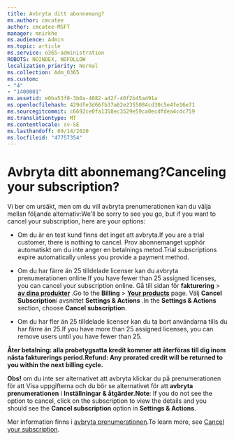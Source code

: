 ```yaml
---
title: Avbryta ditt abonnemang?
ms.author: cmcatee
author: cmcatee-MSFT
manager: mnirkhe
ms.audience: Admin
ms.topic: article
ms.service: o365-administration
ROBOTS: NOINDEX, NOFOLLOW
localization_priority: Normal
ms.collection: Adm_O365
ms.custom:
- "4"
- "1400001"
ms.assetid: e0ba53f0-3b0a-4082-a42f-40f2b45ad91a
ms.openlocfilehash: 429dfe3d66fb37a62e2355084cd30c5e4fe16e71
ms.sourcegitcommit: c6692ce0fa1358ec3529e59ca0ecdfdea4cdc759
ms.translationtype: MT
ms.contentlocale: sv-SE
ms.lasthandoff: 09/14/2020
ms.locfileid: "47757354"
---
```

# <a name="canceling-your-subscription"></a><span data-ttu-id="00186-102">Avbryta ditt abonnemang?</span><span class="sxs-lookup"><span data-stu-id="00186-102">Canceling your subscription?</span></span>

<span data-ttu-id="00186-103">Vi ber om ursäkt, men om du vill avbryta prenumerationen kan du välja mellan följande alternativ:</span><span class="sxs-lookup"><span data-stu-id="00186-103">We'll be sorry to see you go, but if you want to cancel your subscription, here are your options:</span></span>
  
- <span data-ttu-id="00186-104">Om du är en test kund finns det inget att avbryta.</span><span class="sxs-lookup"><span data-stu-id="00186-104">If you are a trial customer, there is nothing to cancel.</span></span> <span data-ttu-id="00186-105">Prov abonnemanget upphör automatiskt om du inte anger en betalnings metod.</span><span class="sxs-lookup"><span data-stu-id="00186-105">Trial subscriptions expire automatically unless you provide a payment method.</span></span>

- <span data-ttu-id="00186-106">Om du har färre än 25 tilldelade licenser kan du avbryta prenumerationen online.</span><span class="sxs-lookup"><span data-stu-id="00186-106">If you have fewer than 25 assigned licenses, you can cancel your subscription online.</span></span> <span data-ttu-id="00186-107">Gå till sidan för **fakturering** \> **[av dina produkter](https://go.microsoft.com/fwlink/p/?linkid=842054)** .</span><span class="sxs-lookup"><span data-stu-id="00186-107">Go to the **Billing** \> **[Your products](https://go.microsoft.com/fwlink/p/?linkid=842054)** page.</span></span> <span data-ttu-id="00186-108">Välj **Cancel Subscription**i avsnittet **Settings & Actions** .</span><span class="sxs-lookup"><span data-stu-id="00186-108">In the **Settings & Actions** section, choose **Cancel subscription**.</span></span>

- <span data-ttu-id="00186-109">Om du har fler än 25 tilldelade licenser kan du ta bort användarna tills du har färre än 25.</span><span class="sxs-lookup"><span data-stu-id="00186-109">If you have more than 25 assigned licenses, you can remove users until you have fewer than 25.</span></span>
  
<span data-ttu-id="00186-110">**Åter betalning: alla probetygsatta kredit kommer att återföras till dig inom nästa fakturerings period.**</span><span class="sxs-lookup"><span data-stu-id="00186-110">**Refund: Any prorated credit will be returned to you within the next billing cycle.**</span></span> 

<span data-ttu-id="00186-111">**Obs!** om du inte ser alternativet att avbryta klickar du på prenumerationen för att Visa uppgifterna och du bör se alternativet för att **avbryta prenumerationen** i **Inställningar & åtgärder**.</span><span class="sxs-lookup"><span data-stu-id="00186-111">**Note**: If you do not see the option to cancel, click on the subscription to view the details and you should see the **Cancel subscription** option in **Settings & Actions**.</span></span> 

<span data-ttu-id="00186-112">Mer information finns i [avbryta prenumerationen](https://docs.microsoft.com/microsoft-365/commerce/subscriptions/cancel-your-subscription).</span><span class="sxs-lookup"><span data-stu-id="00186-112">To learn more, see [Cancel your subscription](https://docs.microsoft.com/microsoft-365/commerce/subscriptions/cancel-your-subscription).</span></span>
